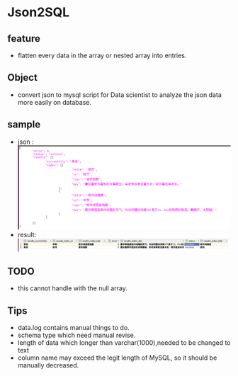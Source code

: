 # Json2SQL

## feature
* flatten every data in the array or nested array into entries.

## Object
* convert json to mysql script for Data scientist to analyze the json data more easily on database. 

## sample
* json : ![](https://github.com/xjshi1994/picture_warehouse/blob/master/Json2SQL/orignal_json.png)
* result: ![](https://github.com/xjshi1994/picture_warehouse/blob/master/Json2SQL/Json2SQL_sample.png)

## TODO
* this cannot handle with the null array. 

## Tips
* data.log contains manual things to do.
* schema type which <stub> need manual revise.
* length of data which longer than varchar(1000),needed to be changed to text
* column name may exceed the legit length of MySQL, so it should be manually decreased.
